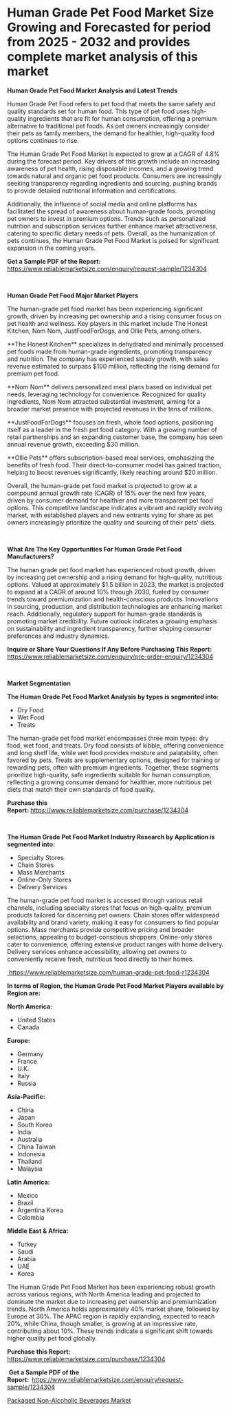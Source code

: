 <p><h1>Human Grade Pet Food Market Size Growing and Forecasted for period from 2025 - 2032 and provides complete market analysis of this market</h1></p><p><strong>Human Grade Pet Food Market Analysis and Latest Trends</strong></p>
<p><p>Human Grade Pet Food refers to pet food that meets the same safety and quality standards set for human food. This type of pet food uses high-quality ingredients that are fit for human consumption, offering a premium alternative to traditional pet foods. As pet owners increasingly consider their pets as family members, the demand for healthier, high-quality food options continues to rise. </p><p>The Human Grade Pet Food Market is expected to grow at a CAGR of 4.8% during the forecast period. Key drivers of this growth include an increasing awareness of pet health, rising disposable incomes, and a growing trend towards natural and organic pet food products. Consumers are increasingly seeking transparency regarding ingredients and sourcing, pushing brands to provide detailed nutritional information and certifications.</p><p>Additionally, the influence of social media and online platforms has facilitated the spread of awareness about human-grade foods, prompting pet owners to invest in premium options. Trends such as personalized nutrition and subscription services further enhance market attractiveness, catering to specific dietary needs of pets. Overall, as the humanization of pets continues, the Human Grade Pet Food Market is poised for significant expansion in the coming years.</p></p>
<p><strong>Get a Sample PDF of the Report:&nbsp;</strong> <a href="https://www.reliablemarketsize.com/enquiry/request-sample/1234304?utm_campaign=3104&utm_medium=2&utm_source=Github&utm_content=ia&utm_term=07042025&utm_id=human-grade-pet-food">https://www.reliablemarketsize.com/enquiry/request-sample/1234304</a></p>
<p>&nbsp;</p>
<p><strong>Human Grade Pet Food Major Market Players</strong></p>
<p><p>The human-grade pet food market has been experiencing significant growth, driven by increasing pet ownership and a rising consumer focus on pet health and wellness. Key players in this market include The Honest Kitchen, Nom Nom, JustFoodForDogs, and Ollie Pets, among others.</p><p>**The Honest Kitchen** specializes in dehydrated and minimally processed pet foods made from human-grade ingredients, promoting transparency and nutrition. The company has experienced steady growth, with sales revenue estimated to surpass $100 million, reflecting the rising demand for premium pet food.</p><p>**Nom Nom** delivers personalized meal plans based on individual pet needs, leveraging technology for convenience. Recognized for quality ingredients, Nom Nom attracted substantial investment, aiming for a broader market presence with projected revenues in the tens of millions.</p><p>**JustFoodForDogs** focuses on fresh, whole food options, positioning itself as a leader in the fresh pet food category. With a growing number of retail partnerships and an expanding customer base, the company has seen annual revenue growth, exceeding $30 million.</p><p>**Ollie Pets** offers subscription-based meal services, emphasizing the benefits of fresh food. Their direct-to-consumer model has gained traction, helping to boost revenues significantly, likely reaching around $20 million.</p><p>Overall, the human-grade pet food market is projected to grow at a compound annual growth rate (CAGR) of 15% over the next few years, driven by consumer demand for healthier and more transparent pet food options. This competitive landscape indicates a vibrant and rapidly evolving market, with established players and new entrants vying for share as pet owners increasingly prioritize the quality and sourcing of their pets' diets.</p></p>
<p>&nbsp;</p>
<p><strong>What Are The Key Opportunities For Human Grade Pet Food Manufacturers?</strong></p>
<p><p>The human grade pet food market has experienced robust growth, driven by increasing pet ownership and a rising demand for high-quality, nutritious options. Valued at approximately $1.5 billion in 2023, the market is projected to expand at a CAGR of around 10% through 2030, fueled by consumer trends toward premiumization and health-conscious products. Innovations in sourcing, production, and distribution technologies are enhancing market reach. Additionally, regulatory support for human-grade standards is promoting market credibility. Future outlook indicates a growing emphasis on sustainability and ingredient transparency, further shaping consumer preferences and industry dynamics.</p></p>
<p><strong>Inquire or Share Your Questions If Any Before Purchasing This Report:</strong> <a href="https://www.reliablemarketsize.com/enquiry/pre-order-enquiry/1234304?utm_campaign=3104&utm_medium=2&utm_source=Github&utm_content=ia&utm_term=07042025&utm_id=human-grade-pet-food">https://www.reliablemarketsize.com/enquiry/pre-order-enquiry/1234304</a></p>
<p>&nbsp;</p>
<p><strong>Market Segmentation</strong></p>
<p><strong>The Human Grade Pet Food Market Analysis by types is segmented into:</strong></p>
<p><ul><li>Dry Food</li><li>Wet Food</li><li>Treats</li></ul></p>
<p><p>The human-grade pet food market encompasses three main types: dry food, wet food, and treats. Dry food consists of kibble, offering convenience and long shelf life, while wet food provides moisture and palatability, often favored by pets. Treats are supplementary options, designed for training or rewarding pets, often with premium ingredients. Together, these segments prioritize high-quality, safe ingredients suitable for human consumption, reflecting a growing consumer demand for healthier, more nutritious pet diets that match their own standards of food quality.</p></p>
<p><strong>Purchase this Report:&nbsp;</strong><a href="https://www.reliablemarketsize.com/purchase/1234304?utm_campaign=3104&utm_medium=2&utm_source=Github&utm_content=ia&utm_term=07042025&utm_id=human-grade-pet-food">https://www.reliablemarketsize.com/purchase/1234304</a></p>
<p>&nbsp;</p>
<p><strong>The Human Grade Pet Food Market Industry Research by Application is segmented into:</strong></p>
<p><ul><li>Specialty Stores</li><li>Chain Stores</li><li>Mass Merchants</li><li>Online-Only Stores</li><li>Delivery Services</li></ul></p>
<p><p>The human-grade pet food market is accessed through various retail channels, including specialty stores that focus on high-quality, premium products tailored for discerning pet owners. Chain stores offer widespread availability and brand variety, making it easy for consumers to find popular options. Mass merchants provide competitive pricing and broader selections, appealing to budget-conscious shoppers. Online-only stores cater to convenience, offering extensive product ranges with home delivery. Delivery services enhance accessibility, allowing pet owners to conveniently receive fresh, nutritious food directly to their homes.</p></p>
<p><a href="https://www.reliablemarketsize.com/human-grade-pet-food-r1234304?utm_campaign=3104&utm_medium=2&utm_source=Github&utm_content=ia&utm_term=07042025&utm_id=human-grade-pet-food">&nbsp;https://www.reliablemarketsize.com/human-grade-pet-food-r1234304</a></p>
<p><strong>In terms of Region, the Human Grade Pet Food Market Players available by Region are:</strong></p>
<p>
    <p> <strong> North America: </strong>
        <ul>
            <li>United States</li>
            <li>Canada</li>
        </ul>
        </p> 
    <p> <strong> Europe: </strong>
        <ul>
            <li>Germany</li>
            <li>France</li>
            <li>U.K.</li>
            <li>Italy</li>
            <li>Russia</li>
        </ul>
        </p> 
    <p> <strong> Asia-Pacific: </strong>
        <ul>
            <li>China</li>
            <li>Japan</li>
            <li>South Korea</li>
            <li>India</li>
            <li>Australia</li>
            <li>China Taiwan</li>
            <li>Indonesia</li>
            <li>Thailand</li>
            <li>Malaysia</li>
        </ul>
        </p> 
    <p> <strong> Latin America: </strong>
        <ul>
            <li>Mexico</li>
            <li>Brazil</li>
            <li>Argentina Korea</li>
            <li>Colombia</li>
        </ul>
        </p> 
    <p> <strong> Middle East & Africa: </strong>
        <ul>
            <li>Turkey</li>
            <li>Saudi</li>
            <li>Arabia</li>
            <li>UAE</li>
            <li>Korea</li>
        </ul>
    </p>
    </p>
<p><p>The Human Grade Pet Food Market has been experiencing robust growth across various regions, with North America leading and projected to dominate the market due to increasing pet ownership and premiumization trends. North America holds approximately 40% market share, followed by Europe at 30%. The APAC region is rapidly expanding, expected to reach 20%, while China, though smaller, is growing at an impressive rate, contributing about 10%. These trends indicate a significant shift towards higher quality pet food globally.</p></p>
<p><strong>Purchase this Report: </strong><a href="https://www.reliablemarketsize.com/purchase/1234304?utm_campaign=3104&utm_medium=2&utm_source=Github&utm_content=ia&utm_term=07042025&utm_id=human-grade-pet-food">https://www.reliablemarketsize.com/purchase/1234304</a></p>
<p>&nbsp;<strong>Get a Sample PDF of the Report:&nbsp;&nbsp;</strong><a href="https://www.reliablemarketsize.com/enquiry/request-sample/1234304?utm_campaign=3104&utm_medium=2&utm_source=Github&utm_content=ia&utm_term=07042025&utm_id=human-grade-pet-food">https://www.reliablemarketsize.com/enquiry/request-sample/1234304</a></p>
<p><strong></strong></p>
<p><p><a href="https://github.com/saklpelzami95/Market-Research-Report-List-1/blob/main/packaged-non-alcoholic-beverages-market.md?utm_campaign=3104&utm_medium=2&utm_source=Github&utm_content=ia&utm_term=07042025&utm_id=human-grade-pet-food">Packaged Non-Alcoholic Beverages Market</a></p></p>